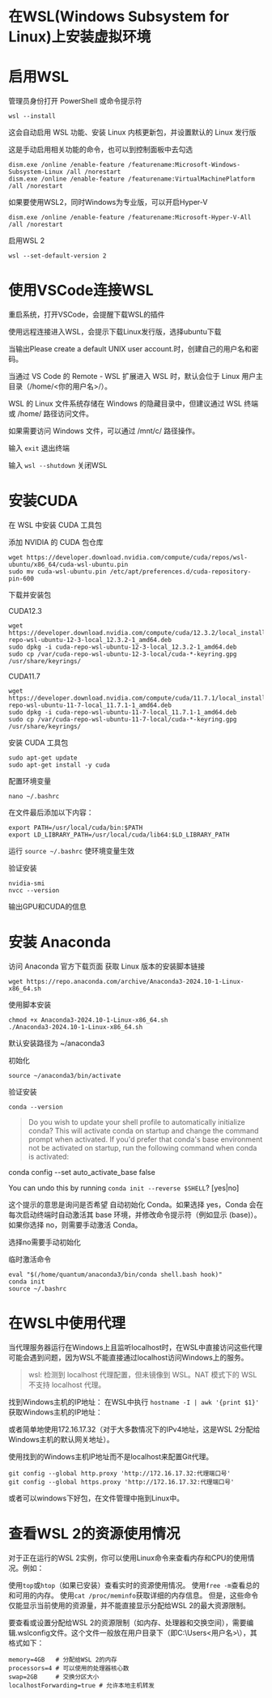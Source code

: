 # 在WSL(Windows Subsystem for Linux)上安装虚拟环境

# 启用WSL
管理员身份打开 PowerShell 或命令提示符

    wsl --install
这会自动启用 WSL 功能、安装 Linux 内核更新包，并设置默认的 Linux 发行版

这是手动启用相关功能的命令，也可以到控制面板中去勾选

    dism.exe /online /enable-feature /featurename:Microsoft-Windows-Subsystem-Linux /all /norestart
    dism.exe /online /enable-feature /featurename:VirtualMachinePlatform /all /norestart

如果要使用WSL2，同时Windows为专业版，可以开启Hyper-V

    dism.exe /online /enable-feature /featurename:Microsoft-Hyper-V-All /all /norestart

启用WSL 2

    wsl --set-default-version 2

# 使用VSCode连接WSL
重启系统，打开VSCode，会提醒下载WSL的插件

使用远程连接进入WSL，会提示下载Linux发行版，选择ubuntu下载

当输出Please create a default UNIX user account.时，创建自己的用户名和密码。

当通过 VS Code 的 Remote - WSL 扩展进入 WSL 时，默认会位于 Linux 用户主目录（/home/<你的用户名>/）。

WSL 的 Linux 文件系统存储在 Windows 的隐藏目录中，但建议通过 WSL 终端或 /home/ 路径访问文件。

如果需要访问 Windows 文件，可以通过 /mnt/c/ 路径操作。

输入 `exit` 退出终端

输入 `wsl --shutdown` 关闭WSL

# 安装CUDA
在 WSL 中安装 CUDA 工具包

添加 NVIDIA 的 CUDA 包仓库

    wget https://developer.download.nvidia.com/compute/cuda/repos/wsl-ubuntu/x86_64/cuda-wsl-ubuntu.pin
    sudo mv cuda-wsl-ubuntu.pin /etc/apt/preferences.d/cuda-repository-pin-600

下载并安装包

CUDA12.3

    wget https://developer.download.nvidia.com/compute/cuda/12.3.2/local_installers/cuda-repo-wsl-ubuntu-12-3-local_12.3.2-1_amd64.deb
    sudo dpkg -i cuda-repo-wsl-ubuntu-12-3-local_12.3.2-1_amd64.deb
    sudo cp /var/cuda-repo-wsl-ubuntu-12-3-local/cuda-*-keyring.gpg /usr/share/keyrings/

CUDA11.7

    wget https://developer.download.nvidia.com/compute/cuda/11.7.1/local_installers/cuda-repo-wsl-ubuntu-11-7-local_11.7.1-1_amd64.deb
    sudo dpkg -i cuda-repo-wsl-ubuntu-11-7-local_11.7.1-1_amd64.deb
    sudo cp /var/cuda-repo-wsl-ubuntu-11-7-local/cuda-*-keyring.gpg /usr/share/keyrings/

安装 CUDA 工具包

    sudo apt-get update
    sudo apt-get install -y cuda

配置环境变量

    nano ~/.bashrc
在文件最后添加以下内容：

    export PATH=/usr/local/cuda/bin:$PATH
    export LD_LIBRARY_PATH=/usr/local/cuda/lib64:$LD_LIBRARY_PATH

运行 `source ~/.bashrc` 使环境变量生效

验证安装

    nvidia-smi
    nvcc --version
输出GPU和CUDA的信息

# 安装 Anaconda

访问 Anaconda 官方下载页面 获取 Linux 版本的安装脚本链接

    wget https://repo.anaconda.com/archive/Anaconda3-2024.10-1-Linux-x86_64.sh

使用脚本安装

    chmod +x Anaconda3-2024.10-1-Linux-x86_64.sh
    ./Anaconda3-2024.10-1-Linux-x86_64.sh
默认安装路径为 ~/anaconda3

初始化

    source ~/anaconda3/bin/activate
验证安装

    conda --version

>Do you wish to update your shell profile to automatically initialize conda?
This will activate conda on startup and change the command prompt when activated.
If you'd prefer that conda's base environment not be activated on startup,
   run the following command when conda is activated:

conda config --set auto_activate_base false

You can undo this by running `conda init --reverse $SHELL`? [yes|no]

这个提示的意思是询问是否希望 自动初始化 Conda。如果选择 yes，Conda 会在每次启动终端时自动激活其 base 环境，并修改命令提示符（例如显示 (base)）。如果你选择 no，则需要手动激活 Conda。

选择no需要手动初始化

临时激活命令

    eval "$(/home/quantum/anaconda3/bin/conda shell.bash hook)" 
    conda init
    source ~/.bashrc

# 在WSL中使用代理
当代理服务器运行在Windows上且监听localhost时，在WSL中直接访问这些代理可能会遇到问题，因为WSL不能直接通过localhost访问Windows上的服务。
>wsl: 检测到 localhost 代理配置，但未镜像到 WSL。NAT 模式下的 WSL 不支持 localhost 代理。

找到Windows主机的IP地址：
在WSL中执行 ` hostname -I | awk '{print $1}' ` 获取Windows主机的IP地址：

或者简单地使用172.16.17.32（对于大多数情况下的IPv4地址，这是WSL 2分配给Windows主机的默认网关地址）。

使用找到的Windows主机IP地址而不是localhost来配置Git代理。

    git config --global http.proxy 'http://172.16.17.32:代理端口号'
    git config --global https.proxy 'http://172.16.17.32:代理端口号'

或者可以windows下好包，在文件管理中拖到Linux中。

# 查看WSL 2的资源使用情况
对于正在运行的WSL 2实例，你可以使用Linux命令来查看内存和CPU的使用情况。例如：

使用`top`或`htop`（如果已安装）查看实时的资源使用情况。
使用`free -m`查看总的和可用的内存。
使用`cat /proc/meminfo`获取详细的内存信息。
但是，这些命令仅能显示当前使用的资源量，并不能直接显示分配给WSL 2的最大资源限制。

要查看或设置分配给WSL 2的资源限制（如内存、处理器和交换空间），需要编辑.wslconfig文件。这个文件一般放在用户目录下（即C:\Users\<用户名>\），其格式如下：

    memory=4GB   # 分配给WSL 2的内存
    processors=4 # 可以使用的处理器核心数
    swap=2GB     # 交换分区大小
    localhostForwarding=true # 允许本地主机转发